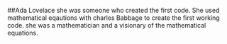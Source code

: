 ##Ada Lovelace 
she was someone who created the first code. She used mathematical eqautions with charles Babbage to create the first working code.
she was a mathematician and a visionary of the mathematical equations.
